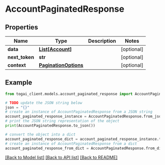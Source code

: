 # AccountPaginatedResponse


## Properties

Name | Type | Description | Notes
------------ | ------------- | ------------- | -------------
**data** | [**List[Account]**](Account.md) |  | [optional] 
**next_token** | **str** |  | [optional] 
**context** | [**PaginationOptions**](PaginationOptions.md) |  | [optional] 

## Example

```python
from togai_client.models.account_paginated_response import AccountPaginatedResponse

# TODO update the JSON string below
json = "{}"
# create an instance of AccountPaginatedResponse from a JSON string
account_paginated_response_instance = AccountPaginatedResponse.from_json(json)
# print the JSON string representation of the object
print(AccountPaginatedResponse.to_json())

# convert the object into a dict
account_paginated_response_dict = account_paginated_response_instance.to_dict()
# create an instance of AccountPaginatedResponse from a dict
account_paginated_response_from_dict = AccountPaginatedResponse.from_dict(account_paginated_response_dict)
```
[[Back to Model list]](../README.md#documentation-for-models) [[Back to API list]](../README.md#documentation-for-api-endpoints) [[Back to README]](../README.md)


